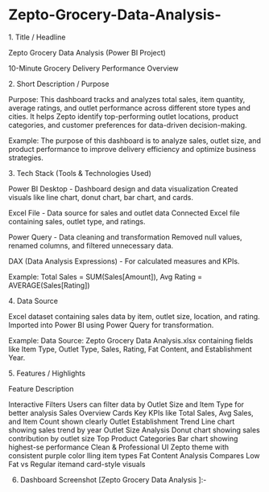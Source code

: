 # Zepto-Grocery-Data-Analysis-
1️. Title / Headline

Zepto Grocery Data Analysis  (Power BI Project)

10-Minute Grocery Delivery Performance Overview

2️. Short Description / Purpose

Purpose:
This dashboard tracks and analyzes total sales, item quantity, average ratings, and outlet performance across different store types and cities.
It helps Zepto identify top-performing outlet locations, product categories, and customer preferences for data-driven decision-making.

Example:
The purpose of this dashboard is to analyze sales, outlet size, and product performance to improve delivery efficiency and optimize business strategies.

3️. Tech Stack (Tools & Technologies Used)


Power BI Desktop -	Dashboard design and data visualization	Created visuals like line chart, donut chart, bar chart, and cards.

Excel File -	Data source for sales and outlet data	Connected Excel file containing sales, outlet type, and ratings.

Power Query -	Data cleaning and transformation	Removed null values, renamed columns, and filtered unnecessary data.

DAX (Data Analysis Expressions)	- For calculated measures and KPIs.

Example: Total Sales = SUM(Sales[Amount]), Avg Rating = AVERAGE(Sales[Rating])

4️. Data Source

Excel dataset containing sales data by item, outlet size, location, and rating.
Imported into Power BI using Power Query for transformation.

Example:
Data Source: Zepto Grocery Data Analysis.xlsx containing fields like Item Type, Outlet Type, Sales, Rating, Fat Content, and Establishment Year.

5️. Features / Highlights

Feature	Description

Interactive Filters	Users can filter data by Outlet Size and Item Type for better analysis
Sales Overview Cards	Key KPIs like Total Sales, Avg Sales, and Item Count shown clearly
Outlet Establishment Trend	Line chart showing sales trend by year
Outlet Size Analysis	Donut chart showing sales contribution by outlet size
Top Product Categories	Bar chart showing highest-se performance
Clean & Professional UI	Zepto theme with consistent purple color lling item types
Fat Content Analysis	Compares Low Fat vs Regular itemand card-style visuals

6. Dashboard Screenshot
[Zepto Grocery Data Analysis ]:-
